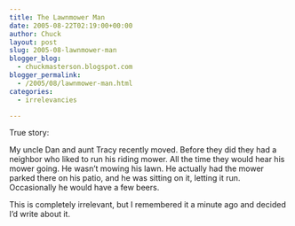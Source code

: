 ```yaml
---
title: The Lawnmower Man
date: 2005-08-22T02:19:00+00:00
author: Chuck
layout: post
slug: 2005-08-lawnmower-man
blogger_blog:
  - chuckmasterson.blogspot.com
blogger_permalink:
  - /2005/08/lawnmower-man.html
categories:
  - irrelevancies

---
```

True story:

My uncle Dan and aunt Tracy recently moved. Before they did they had a neighbor
who liked to run his riding mower. All the time they would hear his mower
going. He wasn’t mowing his lawn. He actually had the mower parked there on his
patio, and he was sitting on it, letting it run. Occasionally he would have a
few beers.

This is completely irrelevant, but I remembered it a minute ago and decided I’d
write about it.

